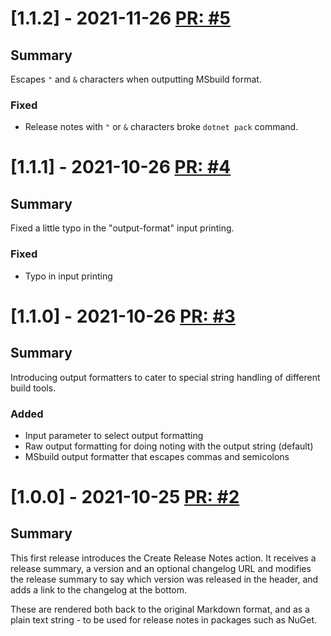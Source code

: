 # [1.1.2] - 2021-11-26 [PR: #5](https://github.com/dolittle/create-release-notes-action/pull/5)
## Summary

Escapes `"` and `&` characters when outputting MSbuild format.

### Fixed

- Release notes with `"` or `&` characters broke `dotnet pack` command.


# [1.1.1] - 2021-10-26 [PR: #4](https://github.com/dolittle/create-release-notes-action/pull/4)
## Summary

Fixed a little typo in the "output-format" input printing.

### Fixed

- Typo in input printing


# [1.1.0] - 2021-10-26 [PR: #3](https://github.com/dolittle/create-release-notes-action/pull/3)
## Summary

Introducing output formatters to cater to special string handling of different build tools.

### Added

- Input parameter to select output formatting
- Raw output formatting for doing noting with the output string (default)
- MSbuild output formatter that escapes commas and semicolons


# [1.0.0] - 2021-10-25 [PR: #2](https://github.com/dolittle/create-release-notes-action/pull/2)
## Summary

This first release introduces the Create Release Notes action. It receives a release summary, a version and an optional changelog URL and modifies the release summary to say which version was released in the header, and adds a link to the changelog at the bottom.

These are rendered both back to the original Markdown format, and as a plain text string - to be used for release notes in packages such as NuGet.


